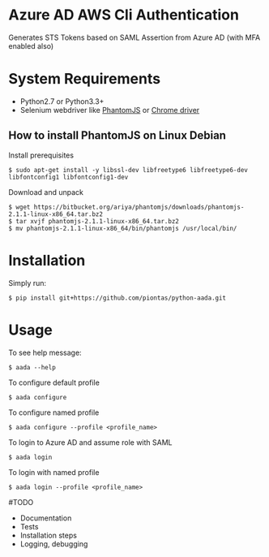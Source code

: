 # Azure AD AWS Cli Authentication

Generates STS Tokens based on SAML Assertion from Azure AD (with MFA enabled also)


# System Requirements

* Python2.7 or Python3.3+
* Selenium webdriver like [PhantomJS](http://phantomjs.org) or [Chrome driver](https://sites.google.com/a/chromium.org/chromedriver/)

## How to install PhantomJS on Linux Debian

Install prerequisites

    $ sudo apt-get install -y libssl-dev libfreetype6 libfreetype6-dev libfontconfig1 libfontconfig1-dev
    
Download and unpack

    $ wget https://bitbucket.org/ariya/phantomjs/downloads/phantomjs-2.1.1-linux-x86_64.tar.bz2
    $ tar xvjf phantomjs-2.1.1-linux-x86_64.tar.bz2 
    $ mv phantomjs-2.1.1-linux-x86_64/bin/phantomjs /usr/local/bin/


# Installation

Simply run:

    $ pip install git+https://github.com/piontas/python-aada.git


# Usage

To see help message:

    $ aada --help

To configure default profile

    $ aada configure

To configure named profile

    $ aada configure --profile <profile_name>

To login to Azure AD and assume role with SAML

    $ aada login
    
To login with named profile

    $ aada login --profile <profile_name>
    

#TODO

* Documentation
* Tests
* Installation steps
* Logging, debugging
